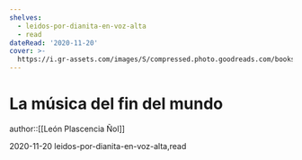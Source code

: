 ```yaml
---
shelves:
  - leidos-por-dianita-en-voz-alta
  - read
dateRead: '2020-11-20'
cover: >-
  https://i.gr-assets.com/images/S/compressed.photo.goodreads.com/books/1570463586l/52585551._SX318_SY475_.jpg
---
```

# La música del fin del mundo

author::[[León Plascencia Ñol]]

2020-11-20
leidos-por-dianita-en-voz-alta,read